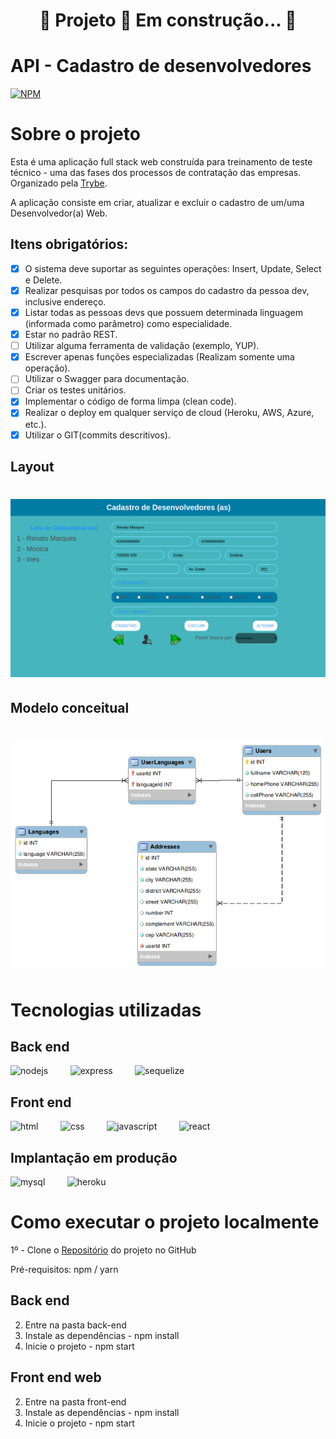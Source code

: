<h1 align="center"> 
	🚧  Projeto 🚀 Em construção...  🚧
</h1>

# API - Cadastro de desenvolvedores
[![NPM](https://img.shields.io/npm/l/react)](https://github.com/devsuperior/sds1-wmazoni/blob/master/LICENSE) 

# Sobre o projeto

Esta é uma aplicação full stack web construída para treinamento de teste técnico - uma das  fases dos processos de contratação das empresas. Organizado pela [Trybe](https://www.betrybe.com/).

A aplicação consiste em criar, atualizar e excluir o cadastro de um/uma Desenvolvedor(a) Web.

## Itens obrigatórios:
- [X] O sistema deve suportar as seguintes operações: Insert, Update, Select e Delete.
- [X] Realizar pesquisas por todos os campos do cadastro da pessoa dev, inclusive endereço.
- [X] Listar todas as pessoas devs que possuem determinada linguagem (informada como parâmetro) como especialidade.
- [X] Estar no padrão REST.
- [ ] Utilizar alguma ferramenta de validação (exemplo, YUP).
- [X] Escrever apenas funções especializadas (Realizam somente uma operação).
- [ ] Utilizar o Swagger para documentação.
- [ ] Criar os testes unitários.
- [X] Implementar o código de forma limpa (clean code).
- [X] Realizar o deploy em qualquer serviço de cloud (Heroku, AWS, Azure, etc.).
- [X] Utilizar o GIT(commits descritivos).

## Layout
<h1 align="center">
  <img alt="layout" title="#layout pagina Web" src="./assets/proj-api-register-dev-Layout.png" />
</h1>

## Modelo conceitual
<h1 align="center">
  <img alt="diagramaEER" title="#DiagramaEER" src="./assets/diagramaEER.png" />
</h1>

# Tecnologias utilizadas
## Back end
<img src="https://cdn.icon-icons.com/icons2/2415/PNG/512/nodejs_plain_logo_icon_146409.png" alt="nodejs" width="40" height="40" style="max-width:100%;" />   &nbsp;    &nbsp;   &nbsp;   &nbsp;
<img src="https://img2.gratispng.com/20180604/xox/kisspng-web-development-express-js-javascript-software-fra-frame-work-5b15153ce5bb85.615845371528108348941.jpg" alt="express" width="40" height="40" style="max-width:100%;" />   &nbsp;    &nbsp;   &nbsp;   &nbsp;
<img src="https://cdn.icon-icons.com/icons2/2415/PNG/512/sequelize_original_logo_icon_146348.png" alt="sequelize" width="40" height="40" style="max-width:100%;" />   &nbsp;    &nbsp;   &nbsp;   &nbsp;

## Front end
<img src="https://cdn.icon-icons.com/icons2/2415/PNG/512/html_original_wordmark_logo_icon_146478.png" alt="html" width="40" height="40" style="max-width:100%;" />  &nbsp;    &nbsp;   &nbsp;   &nbsp;
<img src="https://cdn.icon-icons.com/icons2/2107/PNG/512/file_type_css_icon_130661.png" alt="css" width="40" height="40" style="max-width:100%;" />   &nbsp;    &nbsp;   &nbsp;   &nbsp;
<img src="https://cdn.icon-icons.com/icons2/2108/PNG/512/javascript_icon_130900.png" alt="javascript" width="40" height="40" style="max-width:100%;" />   &nbsp;    &nbsp;   &nbsp;   &nbsp;
<img src="https://cdn.icon-icons.com/icons2/2415/PNG/512/react_original_wordmark_logo_icon_146375.png" alt="react" width="40" height="40" style="max-width:100%;" />   &nbsp;    &nbsp;   &nbsp;   &nbsp;

## Implantação em produção
<img src="https://cdn.icon-icons.com/icons2/2415/PNG/512/mysql_original_wordmark_logo_icon_146417.png" alt="mysql" width="40" height="40" style="max-width:100%;" />   &nbsp;    &nbsp;   &nbsp;   &nbsp;
<img src="https://cdn.icon-icons.com/icons2/2415/PNG/512/heroku_plain_wordmark_logo_icon_146480.png" alt="heroku" width="40" height="40" style="max-width:100%;" />   &nbsp;    &nbsp;   &nbsp;   &nbsp;

# Como executar o projeto localmente

1º - Clone o [Repositório](https://github.com/renatomak/api-register-dev) do projeto no GitHub

Pré-requisitos: npm / yarn

## Back end

2. Entre na pasta back-end
3. Instale as dependências - npm install
4. Inicie o projeto - npm start

## Front end web

2. Entre na pasta front-end
3. Instale as dependências - npm install
4. Inicie o projeto - npm start

